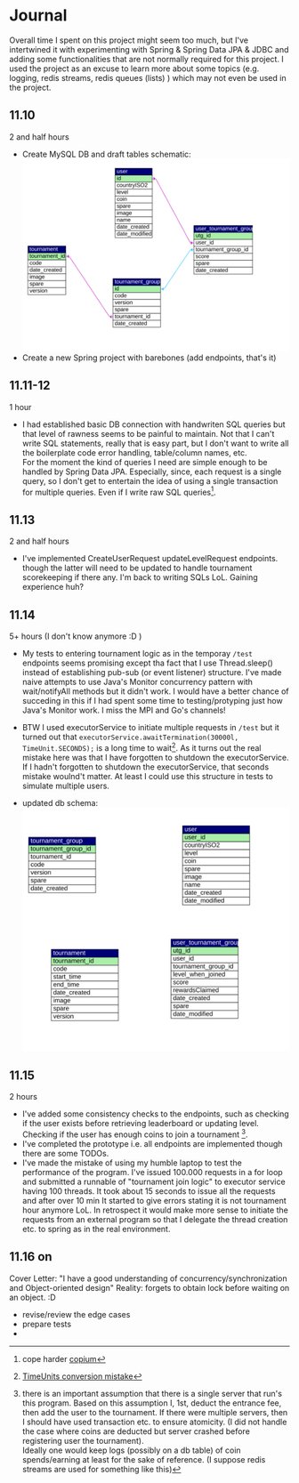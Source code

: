 # Journal
Overall time I spent on this project might seem too much, but I've intertwined it with
experimenting with Spring & Spring Data JPA & JDBC and adding some functionalities 
that are not normally required for this project. I used the project as an excuse
to learn more about some topics (e.g. logging, redis streams, redis queues (lists) )
which may not even be used in the project.


## 11.10
2 and half hours
- Create MySQL DB and draft tables schematic:
![schematic](./extras/dream.svg)
- Create a new Spring project with barebones (add endpoints, that's it)

## 11.11-12
1 hour
- I had established basic DB connection with handwriten SQL queries but that
level of rawness seems to be painful to maintain. Not that I can't write SQL statements,
really that is easy part, but I don't want to write all the boilerplate code
error handling, table/column names, etc.  
For the moment the kind of queries I need are simple enough to be handled by
Spring Data JPA. Especially, since, each request is a single query, so I don't get to
entertain the idea of using a single transaction for multiple queries. Even if I
write raw SQL queries[^cope].

## 11.13
2 and half hours
- I've implemented CreateUserRequest updateLevelRequest endpoints. though the latter
will need to be updated to handle tournament scorekeeping if there any.
I'm back to writing SQLs LoL. Gaining experience huh?

## 11.14 
5+ hours (I don't know anymore :D )
- My tests to entering tournament logic as in the temporay `/test` endpoints seems 
promising except tha fact that I use Thread.sleep() instead of establishing pub-sub (or event listener) structure.
I've made naive attempts to use Java's Monitor concurrency pattern with wait/notifyAll methods
but it didn't work. I would have a better chance of succeding in this if I had spent
some time to testing/protyping just how Java's Monitor work. I miss the MPI and Go's channels!
- BTW I used executorService to initiate multiple requests in `/test` but it turned out
that `executorService.awaitTermination(30000l, TimeUnit.SECONDS);` is a long time to wait[^timeunits].
As it turns out the real mistake here was that I have forgotten to shutdown the executorService.
If I hadn't forgotten to shutdown the executorService, that seconds mistake woulnd't matter.
At least I could use this structure in tests to simulate multiple users. 

- updated db schema:
![schematic](./extras/dreamv0.1.0.svg)

## 11.15
2 hours
- I've added some consistency checks to the endpoints, such as checking if the user exists before retrieving leaderboard or updating level. Checking if the user has enough coins to join a tournament [^monolith].
- I've completed the prototype i.e. all endpoints are implemented though there are some TODOs.
- I've made the mistake of using my humble laptop to test the performance of the program. I've issued 100.000 requests in a for loop and submitted a runnable of "tournament join logic" to executor service having 100 threads. It took about 15 seconds to issue all the requests and after over 10 min It started to give errors stating it is not tournament hour anymore LoL. In retrospect it would make more sense to initiate the requests from an external program so that I delegate the thread creation etc. to spring as in the real environment. 
## 11.16 on
Cover Letter: "I have a good understanding of concurrency/synchronization and Object-oriented design"
Reality: forgets to obtain lock before waiting on an object. :D
- revise/review the edge cases
- prepare tests
-


[^timeunits]: [TimeUnits conversion mistake](extras/timeunits.png)

[^cope]: cope harder [copium](https://i.kym-cdn.com/photos/images/original/001/932/122/2bd.png)

[^monolith]: there is an important assumption that there is a single server that run's this program. Based on this assumption I, 1st, deduct the entrance fee, then add the user to the tournament. If there were multiple servers, then I should have used transaction etc. to ensure atomicity. (I did not handle the case where coins are deducted but server crashed before registering user the tournament). \
Ideally one would keep logs (possibly on a db table) of coin spends/earning at least for the sake of reference.
(I suppose redis streams are used for something like this)

